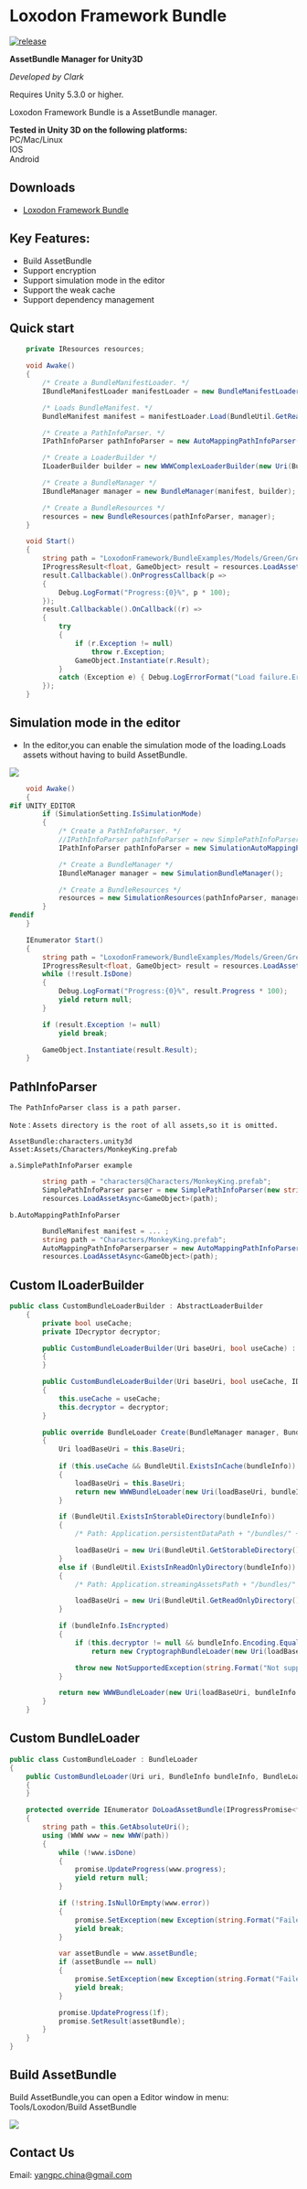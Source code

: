 # Loxodon Framework Bundle

[![release](https://img.shields.io/badge/release-v1.0.0-blue.svg)](https://www.assetstore.unity3d.com/#!/content/87419)

**AssetBundle Manager for Unity3D**

*Developed by Clark*

Requires Unity 5.3.0 or higher.

Loxodon Framework Bundle is a AssetBundle manager.

**Tested in Unity 3D on the following platforms:**  
PC/Mac/Linux  
IOS  
Android

## Downloads  
- [Loxodon Framework Bundle](https://www.assetstore.unity3d.com/#!/content/87419)

## Key Features:
- Build AssetBundle
- Support encryption
- Support simulation mode in the editor
- Support the weak cache
- Support dependency management

## Quick start

```C#
    private IResources resources;

    void Awake()
    {
        /* Create a BundleManifestLoader. */
        IBundleManifestLoader manifestLoader = new BundleManifestLoader();

        /* Loads BundleManifest. */
        BundleManifest manifest = manifestLoader.Load(BundleUtil.GetReadOnlyDirectory() + BundleSetting.ManifestFilename);

        /* Create a PathInfoParser. */
        IPathInfoParser pathInfoParser = new AutoMappingPathInfoParser(manifest);

        /* Create a LoaderBuilder */
        ILoaderBuilder builder = new WWWComplexLoaderBuilder(new Uri(BundleUtil.GetReadOnlyDirectory()), false);

        /* Create a BundleManager */
        IBundleManager manager = new BundleManager(manifest, builder);

        /* Create a BundleResources */
        resources = new BundleResources(pathInfoParser, manager);
    }

    void Start()
    {
        string path = "LoxodonFramework/BundleExamples/Models/Green/Green.prefab";
        IProgressResult<float, GameObject> result = resources.LoadAssetAsync<GameObject>(path);
        result.Callbackable().OnProgressCallback(p =>
        {
            Debug.LogFormat("Progress:{0}%", p * 100);
        });
        result.Callbackable().OnCallback((r) =>
        {
            try
            {
                if (r.Exception != null)
                    throw r.Exception;
                GameObject.Instantiate(r.Result);
            }
            catch (Exception e) { Debug.LogErrorFormat("Load failure.Error:{0}", e); }
        });
    }
```
## Simulation mode in the editor
- In the editor,you can enable the simulation mode of the loading.Loads assets without having to build AssetBundle.

![](Resources/menu.png)

```C#
    void Awake()
    {
#if UNITY_EDITOR
        if (SimulationSetting.IsSimulationMode)
        {
            /* Create a PathInfoParser. */
            //IPathInfoParser pathInfoParser = new SimplePathInfoParser("@");
            IPathInfoParser pathInfoParser = new SimulationAutoMappingPathInfoParser();

            /* Create a BundleManager */
            IBundleManager manager = new SimulationBundleManager();

            /* Create a BundleResources */
            resources = new SimulationResources(pathInfoParser, manager);
        }
#endif
    }

    IEnumerator Start()
    {
        string path = "LoxodonFramework/BundleExamples/Models/Green/Green.prefab";
        IProgressResult<float, GameObject> result = resources.LoadAssetAsync<GameObject>(path);
        while (!result.IsDone)
        {
            Debug.LogFormat("Progress:{0}%", result.Progress * 100);
            yield return null;
        }

        if (result.Exception != null)
            yield break;

        GameObject.Instantiate(result.Result);
    }
```

## PathInfoParser

    The PathInfoParser class is a path parser.

	Note：Assets directory is the root of all assets,so it is omitted. 

	AssetBundle:characters.unity3d
	Asset:Assets/Characters/MonkeyKing.prefab
	
	a.SimplePathInfoParser example
        
```C#
		string path = "characters@Characters/MonkeyKing.prefab";
		SimplePathInfoParser parser = new SimplePathInfoParser(new string[]{"@"});	
		resources.LoadAssetAsync<GameObject>(path);        
```
		
	b.AutoMappingPathInfoParser
        
```C#        
		BundleManifest manifest = ... ;
		string path = "Characters/MonkeyKing.prefab";
		AutoMappingPathInfoParserparser = new AutoMappingPathInfoParser(manifest);
		resources.LoadAssetAsync<GameObject>(path);
```

## Custom ILoaderBuilder

```C#
public class CustomBundleLoaderBuilder : AbstractLoaderBuilder
    {
        private bool useCache;
        private IDecryptor decryptor;

        public CustomBundleLoaderBuilder(Uri baseUri, bool useCache) : this(baseUri, useCache, null)
        {
        }

        public CustomBundleLoaderBuilder(Uri baseUri, bool useCache, IDecryptor decryptor) : base(baseUri)
        {
            this.useCache = useCache;
            this.decryptor = decryptor;
        }

        public override BundleLoader Create(BundleManager manager, BundleInfo bundleInfo, BundleLoader[] dependencies)
        {
            Uri loadBaseUri = this.BaseUri;
            
            if (this.useCache && BundleUtil.ExistsInCache(bundleInfo))
            {
                loadBaseUri = this.BaseUri;
                return new WWWBundleLoader(new Uri(loadBaseUri, bundleInfo.Filename), bundleInfo, dependencies, manager, this.useCache);
            }

            if (BundleUtil.ExistsInStorableDirectory(bundleInfo))
            {
                /* Path: Application.persistentDataPath + "/bundles/" + bundleInfo.Filename  */

                loadBaseUri = new Uri(BundleUtil.GetStorableDirectory());
            }
            else if (BundleUtil.ExistsInReadOnlyDirectory(bundleInfo))
            {
                /* Path: Application.streamingAssetsPath + "/bundles/" + bundleInfo.Filename */

                loadBaseUri = new Uri(BundleUtil.GetReadOnlyDirectory());
            }

            if (bundleInfo.IsEncrypted)
            {
                if (this.decryptor != null && bundleInfo.Encoding.Equals(decryptor.AlgorithmName))
                    return new CryptographBundleLoader(new Uri(loadBaseUri, bundleInfo.Filename), bundleInfo, dependencies, manager, decryptor);

                throw new NotSupportedException(string.Format("Not support the encryption algorithm '{0}'.", bundleInfo.Encoding));
            }

            return new WWWBundleLoader(new Uri(loadBaseUri, bundleInfo.Filename), bundleInfo, dependencies, manager, this.useCache);
        }
    }
```

## Custom BundleLoader

```C#
public class CustomBundleLoader : BundleLoader
{
    public CustomBundleLoader(Uri uri, BundleInfo bundleInfo, BundleLoader[] dependencies, BundleManager manager) : base(uri, bundleInfo, dependencies, manager)
    {
    }

    protected override IEnumerator DoLoadAssetBundle(IProgressPromise<float, AssetBundle> promise)
    {
        string path = this.GetAbsoluteUri();
        using (WWW www = new WWW(path))
        {
            while (!www.isDone)
            {
                promise.UpdateProgress(www.progress);
                yield return null;
            }

            if (!string.IsNullOrEmpty(www.error))
            {
                promise.SetException(new Exception(string.Format("Failed to load the AssetBundle '{0}' at the address '{1}'.Error:{2}", this.BundleInfo.Name, path, www.error)));
                yield break;
            }

            var assetBundle = www.assetBundle;
            if (assetBundle == null)
            {
                promise.SetException(new Exception(string.Format("Failed to load the AssetBundle '{0}' at the address '{1}'.", this.BundleInfo.Name, path)));
                yield break;
            }

            promise.UpdateProgress(1f);
            promise.SetResult(assetBundle);
        }
    }
}
```

## Build AssetBundle
Build AssetBundle,you can open a Editor window in menu: Tools/Loxodon/Build AssetBundle

![](Resources/BuildAssetBundle.png)

## Contact Us
Email: [yangpc.china@gmail.com](mailto:yangpc.china@gmail.com) 


